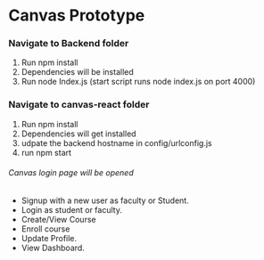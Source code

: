 # Canvas Prototype

### Navigate to Backend folder
1. Run npm install
2. Dependencies will be installed
3. Run node Index.js (start script runs node index.js on port 4000)

### Navigate to canvas-react folder
1. Run npm install
2. Dependencies will get installed
3. udpate the backend hostname in config/urlconfig.js
4. run npm start

###### Canvas login page will be opened
* Signup with a new user as faculty or Student.
* Login as student or faculty.
* Create/View Course
* Enroll course
* Update Profile.
* View Dashboard.
